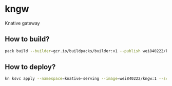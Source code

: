# kngw
Knative gateway

## How to build?
```bash
pack build --builder=gcr.io/buildpacks/builder:v1 --publish wei840222/kngw:1
```

## How to deploy?
```bash
kn ksvc apply --namespace=knative-serving --image=wei840222/kngw:1 --scale-min=1 --annotation=prometheus.io/scrape=true --annotation=prometheus.io/port=2222 gateway
```
